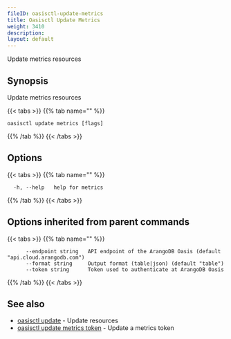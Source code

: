 ```yaml
---
fileID: oasisctl-update-metrics
title: Oasisctl Update Metrics
weight: 3410
description: 
layout: default
---
```

Update metrics resources

## Synopsis

Update metrics resources

{{< tabs >}}
{{% tab name="" %}}
```
oasisctl update metrics [flags]
```
{{% /tab %}}
{{< /tabs >}}

## Options

{{< tabs >}}
{{% tab name="" %}}
```
  -h, --help   help for metrics
```
{{% /tab %}}
{{< /tabs >}}

## Options inherited from parent commands

{{< tabs >}}
{{% tab name="" %}}
```
      --endpoint string   API endpoint of the ArangoDB Oasis (default "api.cloud.arangodb.com")
      --format string     Output format (table|json) (default "table")
      --token string      Token used to authenticate at ArangoDB Oasis
```
{{% /tab %}}
{{< /tabs >}}

## See also

* [oasisctl update]()	 - Update resources
* [oasisctl update metrics token](oasisctl-update-metrics-token)	 - Update a metrics token

